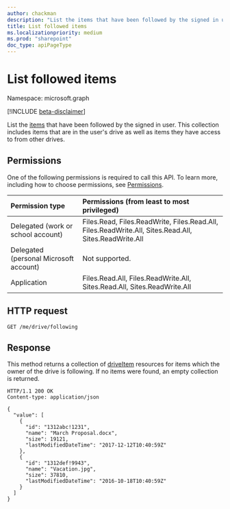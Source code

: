 ```yaml
---
author: chackman
description: "List the items that have been followed by the signed in user."
title: List followed items
ms.localizationpriority: medium
ms.prod: "sharepoint"
doc_type: apiPageType
---
```

# List followed items

Namespace: microsoft.graph

[!INCLUDE [beta-disclaimer](../../includes/beta-disclaimer.md)]

List the [items](../resources/driveitem.md) that have been followed by the signed in user.
This collection includes items that are in the user's drive as well as items they have access to from other drives.

## Permissions

One of the following permissions is required to call this API. To learn more, including how to choose permissions, see [Permissions](/graph/permissions-reference).

|Permission type      | Permissions (from least to most privileged)              |
|:--------------------|:---------------------------------------------------------|
|Delegated (work or school account) | Files.Read, Files.ReadWrite, Files.Read.All, Files.ReadWrite.All, Sites.Read.All, Sites.ReadWrite.All    |
|Delegated (personal Microsoft account) | Not supported.    |
|Application | Files.Read.All, Files.ReadWrite.All, Sites.Read.All, Sites.ReadWrite.All |

## HTTP request


<!-- { "blockType": "request", "name": "get-followed-items", "scopes": "files.read" } -->

```msgraph-interactive
GET /me/drive/following
```


## Response

This method returns a collection of [driveItem](../resources/driveitem.md) resources for items which the owner of the drive is following.
If no items were found, an empty collection is returned.

<!-- { "blockType": "response", "@odata.type": "Collection(microsoft.graph.driveItem)", "truncated": true } -->

```http
HTTP/1.1 200 OK
Content-type: application/json

{
  "value": [
    {
      "id": "1312abc!1231",
      "name": "March Proposal.docx",
      "size": 19121,
      "lastModifiedDateTime": "2017-12-12T10:40:59Z"
    },
    {
      "id": "1312def!9943",
      "name": "Vacation.jpg",
      "size": 37810,
      "lastModifiedDateTime": "2016-10-18T10:40:59Z"
    }
  ]
}
```

<!--
{
  "type": "#page.annotation",
  "description": "List the items a user is following.",
  "keywords": "drive,onedrive.drive,list followed items",
  "section": "documentation",
  "tocPath": "Drives/List followed items",
  "suppressions": [
  ]
}
-->


